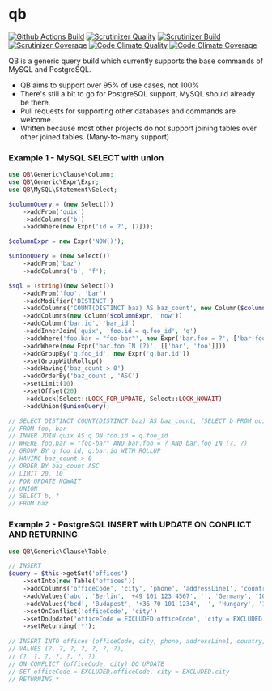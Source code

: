 # qb

[![Github Actions Build](https://github.com/abterphp/qb/actions/workflows/ci.yml/badge.svg?branch=main)](https://github.com/abterphp/qb/actions)
[![Scrutinizer Quality](https://scrutinizer-ci.com/g/abterphp/qb/badges/quality-score.png?b=main)](https://scrutinizer-ci.com/g/abterphp/qb/?branch=main)
[![Scrutinizer Build](https://scrutinizer-ci.com/g/abterphp/qb/badges/build.png?b=main)](https://scrutinizer-ci.com/g/abterphp/qb/build-status/main)
[![Scrutinizer Coverage](https://scrutinizer-ci.com/g/abterphp/qb/badges/coverage.png?b=main)](https://scrutinizer-ci.com/g/abterphp/qb/?branch=main)
[![Code Climate Quality](https://api.codeclimate.com/v1/badges/de5438c64f64b2bba149/maintainability)](https://codeclimate.com/github/abterphp/qb/maintainability)
[![Code Climate Coverage](https://api.codeclimate.com/v1/badges/de5438c64f64b2bba149/test_coverage)](https://codeclimate.com/github/abterphp/qb/test_coverage)

QB is a generic query build which currently supports the base commands of MySQL and PostgreSQL.

 - QB aims to support over 95% of use cases, not 100% 
 - There's still a bit to go for PostgreSQL support, MySQL should already be there. 
 - Pull requests for supporting other databases and commands are welcome.
 - Written because most other projects do not support joining tables over other joined tables. (Many-to-many support)

### Example 1 - MySQL SELECT with union

```php
use QB\Generic\Clause\Column;
use QB\Generic\Expr\Expr;
use QB\MySQL\Statement\Select;

$columnQuery = (new Select())
    ->addFrom('quix')
    ->addColumns('b')
    ->addWhere(new Expr('id = ?', [7]));

$columnExpr = new Expr('NOW()');

$unionQuery = (new Select())
    ->addFrom('baz')
    ->addColumns('b', 'f');

$sql = (string)(new Select())
    ->addFrom('foo', 'bar')
    ->addModifier('DISTINCT')
    ->addColumns('COUNT(DISTINCT baz) AS baz_count', new Column($columnQuery, 'quix_b'))
    ->addColumns(new Column($columnExpr, 'now'))
    ->addColumn('bar.id', 'bar_id')
    ->addInnerJoin('quix', 'foo.id = q.foo_id', 'q')
    ->addWhere('foo.bar = "foo-bar"', new Expr('bar.foo = ?', ['bar-foo']))
    ->addWhere(new Expr('bar.foo IN (?)', [['bar', 'foo']]))
    ->addGroupBy('q.foo_id', new Expr('q.bar.id'))
    ->setGroupWithRollup()
    ->addHaving('baz_count > 0')
    ->addOrderBy('baz_count', 'ASC')
    ->setLimit(10)
    ->setOffset(20)
    ->addLock(Select::LOCK_FOR_UPDATE, Select::LOCK_NOWAIT)
    ->addUnion($unionQuery);

// SELECT DISTINCT COUNT(DISTINCT baz) AS baz_count, (SELECT b FROM quix WHERE id = ?) AS quix_b, NOW() AS now, bar.id AS bar_id
// FROM foo, bar
// INNER JOIN quix AS q ON foo.id = q.foo_id
// WHERE foo.bar = "foo-bar" AND bar.foo = ? AND bar.foo IN (?, ?)
// GROUP BY q.foo_id, q.bar.id WITH ROLLUP
// HAVING baz_count > 0
// ORDER BY baz_count ASC
// LIMIT 20, 10
// FOR UPDATE NOWAIT
// UNION
// SELECT b, f
// FROM baz
```

### Example 2 - PostgreSQL INSERT with UPDATE ON CONFLICT AND RETURNING

```php
use QB\Generic\Clause\Table;

// INSERT
$query = $this->getSut('offices')
    ->setInto(new Table('offices'))
    ->addColumns('officeCode', 'city', 'phone', 'addressLine1', 'country', 'postalCode', 'territory')
    ->addValues('abc', 'Berlin', '+49 101 123 4567', '', 'Germany', '10111', 'NA')
    ->addValues('bcd', 'Budapest', '+36 70 101 1234', '', 'Hungary', '1011', 'NA')
    ->setOnConflict('officeCode', 'city')
    ->setDoUpdate('officeCode = EXCLUDED.officeCode', 'city = EXCLUDED.city')
    ->setReturning('*');
    
// INSERT INTO offices (officeCode, city, phone, addressLine1, country, postalCode, territory)
// VALUES (?, ?, ?, ?, ?, ?, ?),
// (?, ?, ?, ?, ?, ?, ?)
// ON CONFLICT (officeCode, city) DO UPDATE
// SET officeCode = EXCLUDED.officeCode, city = EXCLUDED.city
// RETURNING *
```